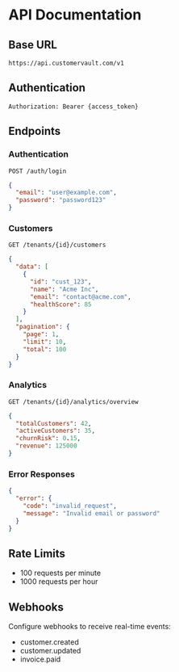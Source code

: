 # API Documentation

## Base URL
`https://api.customervault.com/v1`

## Authentication
```http
Authorization: Bearer {access_token}
```

## Endpoints

### Authentication
`POST /auth/login`
```json
{
  "email": "user@example.com",
  "password": "password123"
}
```

### Customers
`GET /tenants/{id}/customers`
```json
{
  "data": [
    {
      "id": "cust_123",
      "name": "Acme Inc",
      "email": "contact@acme.com",
      "healthScore": 85
    }
  ],
  "pagination": {
    "page": 1,
    "limit": 10,
    "total": 100
  }
}
```

### Analytics
`GET /tenants/{id}/analytics/overview`
```json
{
  "totalCustomers": 42,
  "activeCustomers": 35,
  "churnRisk": 0.15,
  "revenue": 125000
}
```

### Error Responses
```json
{
  "error": {
    "code": "invalid_request",
    "message": "Invalid email or password"
  }
}
```

## Rate Limits
- 100 requests per minute
- 1000 requests per hour

## Webhooks
Configure webhooks to receive real-time events:
- customer.created
- customer.updated
- invoice.paid
